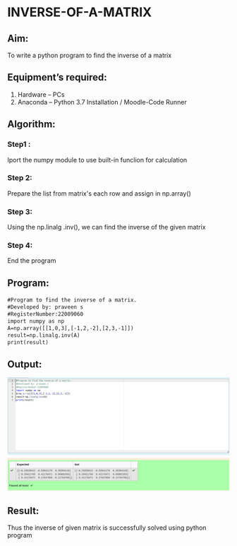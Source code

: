 # INVERSE-OF-A-MATRIX

## Aim:

To write a python program to find the inverse of a matrix

## Equipment’s required:

1. 	Hardware – PCs
2. 	Anaconda – Python 3.7 Installation / Moodle-Code Runner

## Algorithm:

### Step1 :
Iport the numpy module to use built-in funclion for calculation 
### Step 2: 
Prepare the list from matrix's each row and assign in np.array()
### Step 3:
Using the np.linalg .inv(), we can find the inverse of the given matrix
### Step 4: 
End the program

## Program:
```
#Program to find the inverse of a matrix.
#Developed by: praveen s
#RegisterNumber:22009060
import numpy as np
A=np.array([[1,0,3],[-1,2,-2],[2,3,-1]])
result=np.linalg.inv(A)
print(result)
```
## Output:
![](inverseofmatrix.png)
## Result:

Thus the inverse of given matrix is successfully solved using python program

